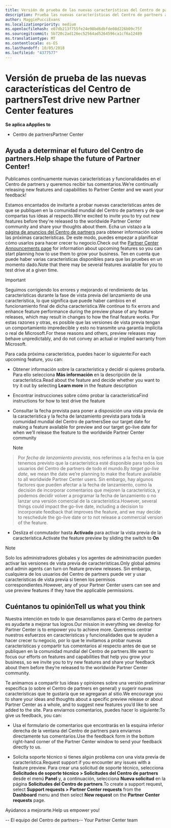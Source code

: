 ```yaml
---
title: Versión de prueba de las nuevas características del Centro de partners
description: Prueba las nuevas características del Centro de partners antes de su lanzamiento y cuéntanos tu opinión. Ayuda a determinar el futuro del Centro de partners.
author: MaggiePucciEvans
ms.localizationpriority: medium
ms.openlocfilehash: e07db213f755fe24e98bd6dbfde08d226b09c75f
ms.sourcegitcommit: 5b720c2ad126ec52564ad5264596ca1cf6a12489
ms.translationtype: MT
ms.contentlocale: es-ES
ms.lasthandoff: 10/05/2018
ms.locfileid: "4377577"
---
```

# <a name="test-drive-new-partner-center-features"></a><span data-ttu-id="562b8-104">Versión de prueba de las nuevas características del Centro de partners</span><span class="sxs-lookup"><span data-stu-id="562b8-104">Test drive new Partner Center features</span></span>

**<span data-ttu-id="562b8-105">Se aplica a</span><span class="sxs-lookup"><span data-stu-id="562b8-105">Applies to</span></span>**

- <span data-ttu-id="562b8-106">Centro de partners</span><span class="sxs-lookup"><span data-stu-id="562b8-106">Partner Center</span></span>

## <a name="help-shape-the-future-of-partner-center"></a><span data-ttu-id="562b8-107">Ayuda a determinar el futuro del Centro de partners.</span><span class="sxs-lookup"><span data-stu-id="562b8-107">Help shape the future of Partner Center!</span></span>

<span data-ttu-id="562b8-108">Publicamos continuamente nuevas características y funcionalidades en el Centro de partners y queremos recibir tus comentarios.</span><span class="sxs-lookup"><span data-stu-id="562b8-108">We’re continually releasing new features and capabilities to Partner Center and we want your feedback!</span></span> 

<span data-ttu-id="562b8-109">Estamos encantados de invitarte a probar nuevas características antes de que se publiquen en la comunidad mundial del Centro de partners y de que compartas tus ideas al respecto.</span><span class="sxs-lookup"><span data-stu-id="562b8-109">We're excited to invite you to try out new features before they're released to the worldwide Partner Center community and share your thoughts about them.</span></span> <span data-ttu-id="562b8-110">Echa un vistazo a la [página de anuncios del Centro de partners](https://partnercenter.microsoft.com/pcv/announcements) para obtener información sobre las próximas características. De este modo, puedes empezar a planificar cómo usarlos para hacer crecer tu negocio.</span><span class="sxs-lookup"><span data-stu-id="562b8-110">Check out the [Partner Center Announcements page](https://partnercenter.microsoft.com/pcv/announcements) for information about upcoming features so you can start planning how to use them to grow your business.</span></span> <span data-ttu-id="562b8-111">Ten en cuenta que puede haber varias características disponibles para que las pruebes en un momento dado.</span><span class="sxs-lookup"><span data-stu-id="562b8-111">Note that there may be several features available for you to test drive at a given time.</span></span>

> [!IMPORTANT]  
> <span data-ttu-id="562b8-112">Seguimos corrigiendo los errores y mejorando el rendimiento de las características durante la fase de vista previa del lanzamiento de una característica, lo que significa que puede haber cambios en el funcionamiento final de dicha característica.</span><span class="sxs-lookup"><span data-stu-id="562b8-112">We continue to fix errors and enhance feature performance during the preview phase of any feature releases, which may result in changes to how the final feature works.</span></span> <span data-ttu-id="562b8-113">Por estas razones y otras, es posible que las versiones de vista previa tengan un comportamiento impredecible y esto no transmite una garantía implícita o real de Microsoft.</span><span class="sxs-lookup"><span data-stu-id="562b8-113">For these reasons and others, preview releases may behave unpredictably, and do not convey an actual or implied warranty from Microsoft.</span></span>

<span data-ttu-id="562b8-114">Para cada próxima característica, puedes hacer lo siguiente:</span><span class="sxs-lookup"><span data-stu-id="562b8-114">For each upcoming feature, you can:</span></span>

-   <span data-ttu-id="562b8-115">Obtener información sobre la característica y decidir si quieres probarla. Para ello selecciona **Más información** en la descripción de la característica.</span><span class="sxs-lookup"><span data-stu-id="562b8-115">Read about the feature and decide whether you want to try it out by selecting **Learn more** in the feature description</span></span> 

-   <span data-ttu-id="562b8-116">Encontrar instrucciones sobre cómo probar la característica</span><span class="sxs-lookup"><span data-stu-id="562b8-116">Find instructions for how to test drive the feature</span></span>

-   <span data-ttu-id="562b8-117">Consultar la fecha prevista para poner a disposición una vista previa de la característica y la fecha de lanzamiento prevista para toda la comunidad mundial del Centro de partners</span><span class="sxs-lookup"><span data-stu-id="562b8-117">See our target date for making a feature available for preview and our target go-live date for when we’ll release the feature to the worldwide Partner Center community</span></span> 

    > [!NOTE]  
>  <span data-ttu-id="562b8-118">Por *fecha de lanzamiento prevista*, nos referimos a la fecha en la que tenemos previsto que la característica esté disponible para todos los usuarios del Centro de partners de todo el mundo.</span><span class="sxs-lookup"><span data-stu-id="562b8-118">By *target go-live date*, we mean the date we’re planning to make the feature available to all worldwide Partner Center users.</span></span> <span data-ttu-id="562b8-119">Sin embargo, hay algunos factores que pueden afectar a la fecha de lanzamiento, como la decisión de incorporar comentarios que mejoren la característica, y podemos decidir volver a programar la fecha de lanzamiento o no lanzar una versión comercial de la característica.</span><span class="sxs-lookup"><span data-stu-id="562b8-119">However, several things could impact the go-live date, including a decision to incorporate feedback that improves the feature, and we may decide to reschedule the go-live date or to not release a commercial version of the feature.</span></span>  

-   <span data-ttu-id="562b8-120">Desliza el conmutador hasta **Activado** para activar la vista previa de la característica.</span><span class="sxs-lookup"><span data-stu-id="562b8-120">Activate the feature preview by sliding the switch to **On**</span></span>

> [!NOTE]  
>  <span data-ttu-id="562b8-121">Solo los administradores globales y los agentes de administración pueden activar las versiones de vista previa de características.</span><span class="sxs-lookup"><span data-stu-id="562b8-121">Only global admins and admin agents can turn on feature preview releases.</span></span> <span data-ttu-id="562b8-122">Sin embargo, cualquiera de los usuarios del Centro de partners puede ver y usar características de vista previa si tienen los permisos correspondientes.</span><span class="sxs-lookup"><span data-stu-id="562b8-122">However, any of your Partner Center users can see and use preview features if they have the applicable permissions.</span></span>
 
## <a name="tell-us-what-you-think"></a><span data-ttu-id="562b8-123">Cuéntanos tu opinión</span><span class="sxs-lookup"><span data-stu-id="562b8-123">Tell us what you think</span></span>

<span data-ttu-id="562b8-124">Nuestra intención en todo lo que desarrollamos para el Centro de partners es ayudarte a mejorar tus logros.</span><span class="sxs-lookup"><span data-stu-id="562b8-124">Our mission in everything we develop for Partner Center is to empower you to achieve more.</span></span> <span data-ttu-id="562b8-125">Queremos centrar nuestros esfuerzos en características y funcionalidades que te ayuden a hacer crecer tu negocio, por lo que te invitamos a probar nuevas características y compartir tus comentarios al respecto antes de que se publiquen en la comunidad mundial del Centro de partners.</span><span class="sxs-lookup"><span data-stu-id="562b8-125">We want to focus our efforts on features and capabilities that help you grow your business, so we invite you to try new features and share your feedback about them before they’re released to the worldwide Partner Center community.</span></span> 

<span data-ttu-id="562b8-126">Te animamos a compartir tus ideas y opiniones sobre una versión preliminar específica (o sobre el Centro de partners en general) y sugerir nuevas características que te gustaría que se agregaran al sitio.</span><span class="sxs-lookup"><span data-stu-id="562b8-126">We encourage you to share your ideas and thoughts about a specific preview release or about Partner Center as a whole, and to suggest new features you’d like to see added to the site.</span></span> <span data-ttu-id="562b8-127">Para enviarnos comentarios, puedes hacer lo siguiente:</span><span class="sxs-lookup"><span data-stu-id="562b8-127">To give us feedback, you can:</span></span>  

-   <span data-ttu-id="562b8-128">Usa el formulario de comentarios que encontrarás en la esquina inferior derecha de la ventana del Centro de partners para enviarnos directamente tus comentarios.</span><span class="sxs-lookup"><span data-stu-id="562b8-128">Use the feedback form in the bottom right-hand corner of the Partner Center window to send your feedback directly to us.</span></span> 

-   <span data-ttu-id="562b8-129">Solicita soporte técnico si tienes algún problema con una vista previa de característica.</span><span class="sxs-lookup"><span data-stu-id="562b8-129">Request support if you encounter any issues with a feature preview.</span></span> <span data-ttu-id="562b8-130">Para crear una solicitud de soporte técnico, selecciona **Solicitudes de soporte técnico > Solicitudes del Centro de partners** desde el menú **Panel** y, a continuación, selecciona **Nueva solicitud** en la página **Solicitudes del Centro de partners**.</span><span class="sxs-lookup"><span data-stu-id="562b8-130">To create a support request, select **Support requests > Partner Center requests** from the **Dashboard** menu and then select **New request** on the **Partner Center requests** page.</span></span>

<span data-ttu-id="562b8-131">Ayúdanos a mejorarte.</span><span class="sxs-lookup"><span data-stu-id="562b8-131">Help us empower you!</span></span>

<span data-ttu-id="562b8-132">-- El equipo del Centro de partners</span><span class="sxs-lookup"><span data-stu-id="562b8-132">-- Your Partner Center team</span></span>


